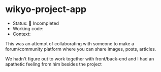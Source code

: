 # wikyo-project-app

- Status: 🔴 Incompleted
- Working code:
- Context:

This was an attempt of collaborating with someone to make a forum/community platform where you can
share images, posts, articles.

We hadn't figure out to work together with front/back-end and I had an apathetic feeling from him besides
the project
